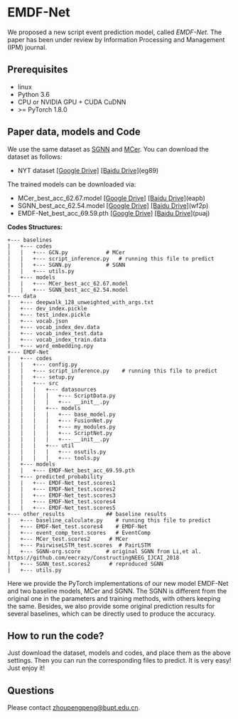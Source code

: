 # EMDF-Net

We proposed a new script event prediction model, called *EMDF-Net*. The paper has been under review by Information Processing and Management (IPM) journal.

## Prerequisites
- linux
- Python 3.6
- CPU or NVIDIA GPU + CUDA CuDNN
- \>= PyTorch 1.8.0 


## Paper data, models and Code

We use the same dataset as [SGNN](https://github.com/eecrazy/ConstructingNEEG_IJCAI_2018) and [MCer](https://github.com/YueAWu/MCer). You can download the dataset as follows:
- NYT dataset [[Google Drive]](https://drive.google.com/file/d/1zXTBHeBCWESX7kaAG6Q01YhUJrEl3V1j/view?usp=sharing) [[Baidu Drive]](https://pan.baidu.com/s/1pOBlOtxNIjU_ywf1_6Witg)(eg89)

The trained models can be downloaded via:
- MCer_best_acc_62.67.model [[Google Drive]](https://drive.google.com/file/d/1Pb2Yf-5BEqOPeEUxCDqtl2CXtIvuf49B/view?usp=sharing) [[Baidu Drive]](https://pan.baidu.com/s/1DVSWlC8ToA5_h-3N3NNOWA)(eapb)
- SGNN_best_acc_62.54.model [[Google Drive]](https://drive.google.com/file/d/1QKUv-2hUJ5OuSEhBAP2bWDrd100dUso8/view?usp=sharing) [[Baidu Drive]](https://pan.baidu.com/s/1e87dWfZRKPJYlSTvfPdwqA)(wf2p)
- EMDF-Net_best_acc_69.59.pth [[Google Drive]](https://drive.google.com/file/d/1F16RACy4pUtQmzV3I23nFW97xVUSVMEu/view?usp=sharing) [[Baidu Drive]](https://pan.baidu.com/s/1HnbU6i9pUNiBa8K5xQlUGg)(puaj)

**Codes Structures:**

    +--- baselines
    |   +--- codes
    |   |   +--- GCN.py            # MCer
    |   |   +--- script_inference.py   # running this file to predict
    |   |   +--- SGNN.py           # SGNN
    |   |   +--- utils.py
    |   +--- models
    |   |   +--- MCer_best_acc_62.67.model
    |   |   +--- SGNN_best_acc_62.54.model
    +--- data
    |   +--- deepwalk_128_unweighted_with_args.txt
    |   +--- dev_index.pickle
    |   +--- test_index.pickle
    |   +--- vocab.json
    |   +--- vocab_index_dev.data
    |   +--- vocab_index_test.data
    |   +--- vocab_index_train.data
    |   +--- word_embedding.npy
    +--- EMDF-Net
    |   +--- codes
    |   |   +--- config.py
    |   |   +--- script_inference.py    # running this file to predict
    |   |   +--- setup.py
    |   |   +--- src
    |   |   |   +--- datasources
    |   |   |   |   +--- ScriptData.py
    |   |   |   |   +--- __init__.py
    |   |   |   +--- models
    |   |   |   |   +--- base_model.py
    |   |   |   |   +--- FusionNet.py
    |   |   |   |   +--- my_modules.py
    |   |   |   |   +--- ScriptNet.py
    |   |   |   |   +--- __init__.py
    |   |   |   +--- util
    |   |   |   |   +--- osutils.py
    |   |   |   |   +--- tools.py
    |   +--- models
    |   |   +--- EMDF-Net_best_acc_69.59.pth
    |   +--- predicted_probability
    |   |   +--- EMDF-Net_test.scores1
    |   |   +--- EMDF-Net_test.scores2
    |   |   +--- EMDF-Net_test.scores3
    |   |   +--- EMDF-Net_test.scores4
    |   |   +--- EMDF-Net_test.scores5
    +--- other_results             ## baseline results
    |   +--- baseline_calculate.py    # running this file to predict
    |   +--- EMDF-Net_test.scores4    # EMDF-Net
    |   +--- event_comp_test.scores   # EventComp
    |   +--- MCer_test.scores2      # MCer
    |   +--- PairwiseLSTM_test.scores  # PairLSTM
    |   +--- SGNN-org.score        # original SGNN from Li,et al. https://github.com/eecrazy/ConstructingNEEG_IJCAI_2018
    |   +--- SGNN_test.scores2      # reproduced SGNN 
    |   +--- utils.py

Here we provide the PyTorch implementations of our new model EMDF-Net and two baseline models, MCer and SGNN. The SGNN is different from the original one in the parameters and training methods, with others keeping the same. Besides, we also provide some original prediction results for several baselines, which can be directly used to produce the accuracy.



## How to run the code?

Just download the dataset, models and codes, and place them as the above settings. Then you can run the corresponding files to predict.
It is very easy! Just enjoy it!



## Questions
Please contact zhoupengpeng@bupt.edu.cn. 
